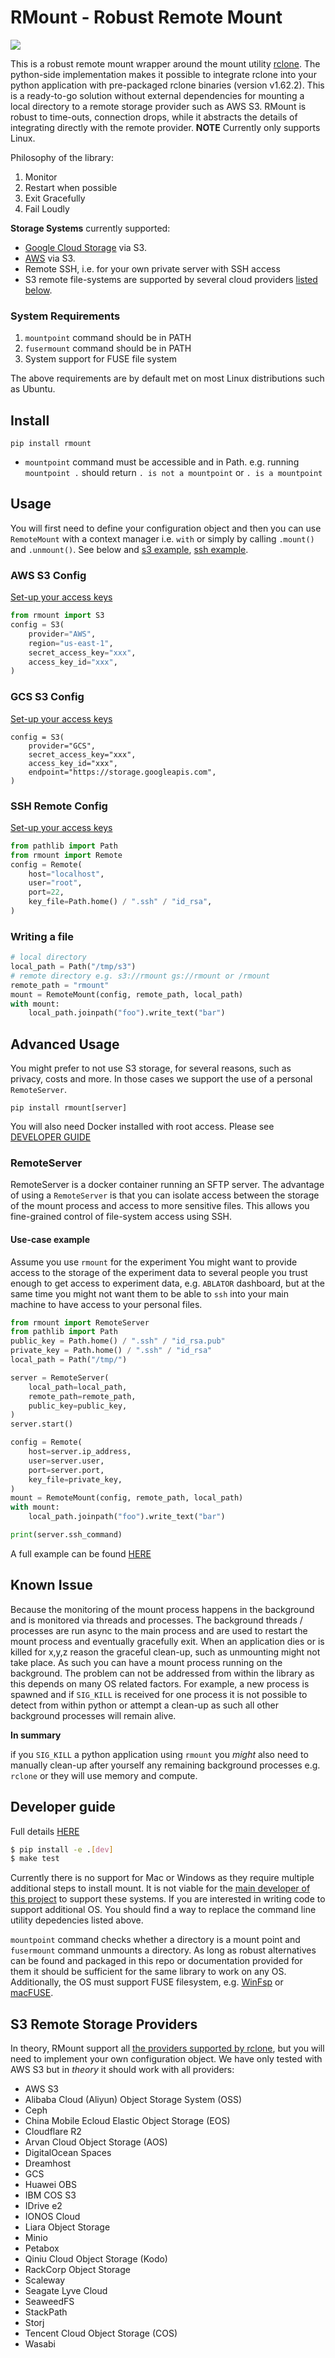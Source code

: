 # RMount - Robust Remote Mount
![](assets/mount.png)

This is a robust remote mount wrapper around the mount utility [rclone](https://rclone.org/). The python-side implementation makes it possible to integrate rclone into your python application with pre-packaged rclone binaries (version v1.62.2). This is a ready-to-go solution without external dependencies for mounting a local directory to a remote storage provider such as AWS S3. RMount is robust to time-outs, connection drops, while it abstracts the details of integrating directly with the remote provider. **NOTE** Currently only supports Linux.

Philosophy of the library:
1. Monitor
2. Restart when possible
3. Exit Gracefully
4. Fail Loudly

**Storage Systems** currently supported:
* [Google Cloud Storage](https://cloud.google.com/storage) via S3.
* [AWS](https://aws.amazon.com/s3/) via S3.
* Remote SSH, i.e. for your own private server with SSH access
* S3 remote file-systems are supported by several cloud providers [listed below](#providers).

### System Requirements

1. `mountpoint` command should be in PATH
2. `fusermount` command should be in PATH
3. System support for FUSE file system

The above requirements are by default met on most Linux distributions such as Ubuntu.

## Install

`pip install rmount`

* `mountpoint` command must be accessible and in Path. e.g. running `mountpoint .` should return `. is not a mountpoint` or `. is a mountpoint`


## Usage

You will first need to define your configuration object and then you can use `RemoteMount` with a context manager i.e. `with` or simply by calling `.mount()` and `.unmount()`. See below and [s3 example](examples/s3.py), [ssh example](examples/remote_server.py).
### AWS S3 Config

[Set-up your access keys](https://aws.amazon.com/blogs/security/wheres-my-secret-access-key/)

```python
from rmount import S3
config = S3(
    provider="AWS",
    region="us-east-1",
    secret_access_key="xxx",
    access_key_id="xxx",
)
```
### GCS S3 Config
[Set-up your access keys](https://cloud.google.com/storage/docs/authentication/managing-hmackeys)

```
config = S3(
    provider="GCS",
    secret_access_key="xxx",
    access_key_id="xxx",
    endpoint="https://storage.googleapis.com",
)
```

### SSH Remote Config
[Set-up your access keys](https://ubuntu.com/server/docs/service-openssh)


```python
from pathlib import Path
from rmount import Remote
config = Remote(
    host="localhost",
    user="root",
    port=22,
    key_file=Path.home() / ".ssh" / "id_rsa",
)

```

### Writing a file
```python
# local directory
local_path = Path("/tmp/s3")
# remote directory e.g. s3://rmount gs://rmount or /rmount
remote_path = "rmount"
mount = RemoteMount(config, remote_path, local_path)
with mount:
    local_path.joinpath("foo").write_text("bar")
```

## Advanced Usage

You might prefer to not use S3 storage, for several reasons, such as privacy, costs and more. In those cases we support the use of a personal `RemoteServer`.

`pip install rmount[server]`

You will also need Docker installed with root access. Please see [DEVELOPER GUIDE](DEVELOPER.md)
### RemoteServer

RemoteServer is a docker container running an SFTP server. The advantage of using a `RemoteServer` is that you can isolate access between the storage of the mount process and access to more sensitive files. This allows you fine-grained control of file-system access using SSH.



#### Use-case example
Assume you use `rmount` for the experiment You might want to provide access to the storage of the experiment data to several people you trust enough to get access to experiment data, e.g. `ABLATOR` dashboard, but at the same time you might not want them to be able to `ssh` into your main machine to have access to your personal files.

```python
from rmount import RemoteServer
from pathlib import Path
public_key = Path.home() / ".ssh" / "id_rsa.pub"
private_key = Path.home() / ".ssh" / "id_rsa"
local_path = Path("/tmp/")

server = RemoteServer(
    local_path=local_path,
    remote_path=remote_path,
    public_key=public_key,
)
server.start()

config = Remote(
    host=server.ip_address,
    user=server.user,
    port=server.port,
    key_file=private_key,
)
mount = RemoteMount(config, remote_path, local_path)
with mount:
    local_path.joinpath("foo").write_text("bar")

print(server.ssh_command)
```

A full example can be found [HERE](examples/remote_server.py)
## Known Issue

Because the monitoring of the mount process happens in the background and is monitored via threads and processes. The background threads / processes are run async to the main process and are used to restart the mount process and eventually gracefully exit. When an application dies or is killed for x,y,z reason the graceful clean-up, such as unmounting might not take place. As such you can have a mount process running on the background. The problem can not be addressed from within the library as this depends on many OS related factors. For example, a new process is spawned and if `SIG_KILL` is received for one process it is not possible to detect from within python or attempt a clean-up as such all other background processes will remain alive.


**In summary**

if you `SIG_KILL` a python application using `rmount` you *might* also need to manually clean-up after yourself any remaining background processes e.g. `rclone` or they will use memory and compute.

## Developer guide
Full details [HERE](DEVELOPER.md)
```bash
$ pip install -e .[dev]
$ make test
```

Currently there is no support for Mac or Windows as they require multiple additional steps to install mount. It is not viable for the [main developer of this project](https://iordanis.me) to support these systems. If you are interested in writing code to support additional OS. You should find a way to replace the command line utility depedencies listed above.

`mountpoint` command checks whether a directory is a mount point and `fusermount` command unmounts a directory. As long as robust alternatives can be found and packaged in this repo or documentation provided for them it should be sufficient for the same library to work on any OS. Additionally, the OS must support FUSE filesystem, e.g. [WinFsp](https://winfsp.dev/) or [macFUSE](https://osxfuse.github.io/).

## <a name="providers"></a> S3 Remote Storage Providers

In theory, RMount support all [the providers supported by rclone](https://rclone.org/overview/), but you will need to implement your own configuration object. We have only tested with AWS S3 but in *theory* it should work with all providers:
* AWS S3
* Alibaba Cloud (Aliyun) Object Storage System (OSS)
* Ceph
* China Mobile Ecloud Elastic Object Storage (EOS)
* Cloudflare R2
* Arvan Cloud Object Storage (AOS)
* DigitalOcean Spaces
* Dreamhost
* GCS
* Huawei OBS
* IBM COS S3
* IDrive e2
* IONOS Cloud
* Liara Object Storage
* Minio
* Petabox
* Qiniu Cloud Object Storage (Kodo)
* RackCorp Object Storage
* Scaleway
* Seagate Lyve Cloud
* SeaweedFS
* StackPath
* Storj
* Tencent Cloud Object Storage (COS)
* Wasabi



